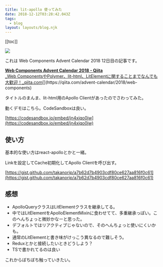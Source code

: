 ```yaml
---
title: lit-apollo 使ってみた
date: 2018-12-12T03:28:42.043Z
tags:
  - blog
layout: layouts/blog.njk
---
```


[[toc]]

![](https://cdn-images-1.medium.com/max/800/1*y0sQjGDYlQ2rjhKn8mEm7w.png)

これは Web Components Advent Calendar 2018 12日目の記事です。

[**Web Components Advent Calendar 2018 - Qiita**  
_Web ComponentsやPolymer、lit-html、LitElementに関することまでなんでも大歓迎！_qiita.com](https://qiita.com/advent-calendar/2018/web-components "https://qiita.com/advent-calendar/2018/web-components")[](https://qiita.com/advent-calendar/2018/web-components)

タイトルのまんま、lit-html用のApollo Clientがあったのでさわってみた。

動くデモはこちら。CodeSandboxは良い。

[https://codesandbox.io/embed/jn4xjqo0jw](https://codesandbox.io/embed/jn4xjqo0jw)

## 使い方

基本的な使い方はreact-apolloとかと一緒。

Linkを設定してCache初期化してApollo Clientを呼び出す。

[https://gist.github.com/takanorip/a7b62d7b4903cdf80ce627aa816f0c61](https://gist.github.com/takanorip/a7b62d7b4903cdf80ce627aa816f0c61)

## 感想

-   ApolloQueryクラスはLitElementクラスを継承してる。
-   中ではLitElementをApolloElementMixinに食わせてて、多重継承っぽい。このへんちょっと微妙かなーと思った。
-   デフォルトではリアクティブじゃないので、そのへんちょっと使いにくいかも。
-   通常のLitElementと書き味がけっこう異なるので難しそう。
-   Reduxとかと接続したいときどうしよう？
-   TSで書かれてるのは良い

これからぼちぼち触っていきたい。